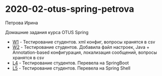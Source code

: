 # 2020-02-otus-spring-petrova
Петрова Ирина

Домашние задания курса OTUS Spring

* [W1](W1/README.md) - Тестирование студентов. xml конфиг, вопросы хранятся в csv
* [W2](W2/README.md) - Тестирование студентов. Добавила файл настроек, Java + Annotation-based конфигурация, локализация сообщений, вопросы хранятся в csv
* [L4](L4/README.md) - Тестирование студентов. Перевела на SpringBoot
* [L5](L5/README.md) - Тестирование студентов. Перевела на Spring Shell
